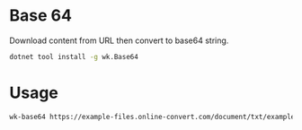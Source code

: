 # Base 64

Download content from URL then convert to base64 string.

```bash
dotnet tool install -g wk.Base64
```

# Usage

```bash
wk-base64 https://example-files.online-convert.com/document/txt/example.txt
```